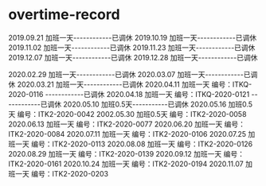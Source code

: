 # overtime-record
2019.09.21 加班一天------------已调休
2019.10.19 加班一天------------已调休
2019.11.02 加班一天------------已调休
2019.11.23 加班一天------------已调休
2019.12.07 加班一天------------已调休
2019.12.28 加班一天------------已调休

2020.02.29 加班一天------------已调休
2020.03.07 加班一天------------已调休
2020.03.21 加班一天------------已调休
2020.04.11 加班一天  编号：ITKQ-2020-0116  ------------已调休
2020.04.18 加班一天  编号：ITKQ-2020-0121  ------------已调休
2020.05.10 加班0.5天-----------已调休
2020.05.16 加班0.5天 编号：ITK2-2020-0042
2002.05.30 加班0.5天 编号：ITK2-2020-0058
2020.06.13 加班一天  编号：ITK2-2020-0077
2020.06.20 加班一天  编号：ITK2-2020-0084
2020.07.11 加班一天  编号：ITK2-2020-0106
2020.07.25 加班一天  编号：ITK2-2020-0113
2020.08.08 加班一天  编号：ITK2-2020-0126
2020.08.29 加班一天  编号：ITK2-2020-0139
2020.09.12 加班一天  编号：ITK2-2020-0161
2020.10.24 加班一天  编号：ITK2-2020-0194
2020.11.07 加班一天  编号：ITK2-2020-0203

